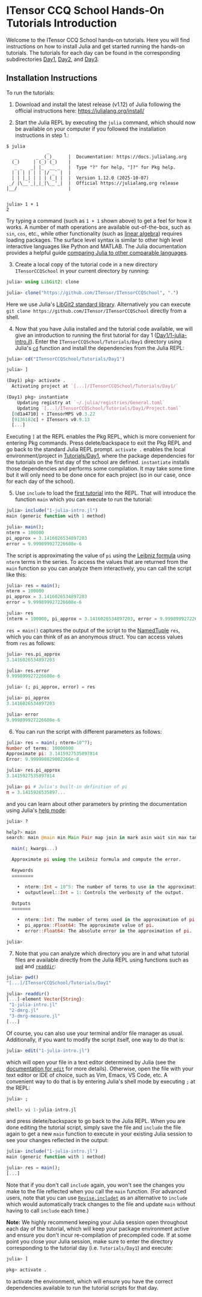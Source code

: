 # ITensor CCQ School Hands-On Tutorials Introduction

Welcome to the ITensor CCQ School hands-on tutorials. Here you will find instructions on how to install Julia and get started running the hands-on tutorials. The tutorials for each day can be found in the corresponding subdirectories [Day1](./Day1/), [Day2](./Day2), and [Day3](./Day3).

## Installation Instructions

To run the tutorials:

1. Download and install the latest release (v1.12) of Julia following the official
instructions here: https://julialang.org/install/

2. Start the Julia REPL by executing the `julia` command, which should now be available
on your computer if you followed the installation instructions in step 1.:
```
$ julia
               _
   _       _ _(_)_     |  Documentation: https://docs.julialang.org
  (_)     | (_) (_)    |
   _ _   _| |_  __ _   |  Type "?" for help, "]?" for Pkg help.
  | | | | | | |/ _` |  |
  | | |_| | | | (_| |  |  Version 1.12.0 (2025-10-07)
 _/ |\__'_|_|_|\__'_|  |  Official https://julialang.org release
|__/                   |


julia> 1 + 1
2

```
Try typing a command (such as `1 + 1` shown above) to get a feel for how it works. A number of math operations are available out-of-the-box, such as `sin`, `cos`, etc., while other functionality (such as [linear algebra](https://docs.julialang.org/en/v1/stdlib/LinearAlgebra/)) requires loading packages. The surface level syntax is similar to other high level interactive languages like Python and MATLAB. The Julia documentation provides a helpful guide [comparing Julia to other comparable languages](https://docs.julialang.org/en/v1/manual/noteworthy-differences/).

3. Create a local copy of the tutorial code in a new directory `ITensorCCQSchool` in your current directory by running:
```julia
julia> using LibGit2: clone

julia> clone("https://github.com/ITensor/ITensorCCQSchool", ".")
```
Here we use Julia's  [LibGit2 standard library](https://docs.julialang.org/en/v1/stdlib/LibGit2/). Alternatively you can execute `git clone https://github.com/ITensor/ITensorCCQSchool` directly from a shell.

4. Now that you have Julia installed and the tutorial code available, we will give an introduction to running the first tutorial for day 1 ([Day1/1-julia-intro.jl](./Day1/1-julia-intro.jl)). Enter the `ITensorCCQSchool/Tutorials/Day1` directory using Julia's [`cd`](https://docs.julialang.org/en/v1/base/file/#Base.Filesystem.cd-Tuple{AbstractString}) function and install the dependencies from the Julia REPL:
```julia
julia> cd("ITensorCCQSchool/Tutorials/Day1")

julia> ]

(Day1) pkg> activate .
  Activating project at `[...]/ITensorCCQSchool/Tutorials/Day1/`

(Day1) pkg> instantiate
    Updating registry at `~/.julia/registries/General.toml`
    Updating `[...]/ITensorCCQSchool/Tutorials/Day1/Project.toml`
  [0d1a4710] + ITensorMPS v0.3.22
  [9136182c] + ITensors v0.9.13
  [...]

```
Executing `]` at the REPL enables the Pkg REPL, which is more convenient for entering Pkg commands. Press delete/backspace to exit the Pkg REPL and go back to the standard Julia REPL prompt. `activate .` enables the local environment/project in [Tutorials/Day1](./Day1/), where the package dependencies for the tutorials on the first day of the school are defined. `instantiate` installs those dependencies and performs some compilation. It may take some time but it will only need to be done once for each project (so in our case, once for each day of the school).

5. Use `include` to load the [first tutorial](./Day1/1-julia-intro.jl) into the REPL. That will introduce the function `main` which you can execute to run the tutorial:
```julia
julia> include("1-julia-intro.jl")
main (generic function with 1 method)

julia> main();
nterm = 100000
pi_approx = 3.1416026534897203
error = 9.999899927226608e-6

```
The script is approximating the value of `pi` using the [Leibniz formula](https://en.wikipedia.org/wiki/Leibniz_formula_for_%CF%80) using `nterm` terms in the series. To access the values that are returned from the `main` function so you can analyze them interactively, you can call the script like this:
```julia
julia> res = main();
nterm = 100000
pi_approx = 3.1416026534897203
error = 9.999899927226608e-6

julia> res
(nterm = 100000, pi_approx = 3.1416026534897203, error = 9.999899927226608e-6)

```
`res = main()` captures the output of the script to the [NamedTuple](https://docs.julialang.org/en/v1/base/base/#Core.NamedTuple) `res`, which you can think of as an anonymous struct. You can access values from `res` as follows:
```julia
julia> res.pi_approx
3.1416026534897203

julia> res.error
9.999899927226608e-6

julia> (; pi_approx, error) = res

julia> pi_approx
3.1416026534897203

julia> error
9.999899927226608e-6

```

6. You can run the script with different parameters as follows:
```julia
julia> res = main(; nterm=10^7);
Number of terms: 10000000
Approximate pi: 3.1415927535897814
Error: 9.999998829002266e-8

julia> res.pi_approx
3.1415927535897814

julia> pi # Julia's built-in definition of pi
π = 3.1415926535897...

```
and you can learn about other parameters by printing the documentation using Julia's [help mode](https://docs.julialang.org/en/v1/stdlib/REPL/#Help-mode):
```julia
julia> ?

help?> main
search: main @main min Main Pair map join in mark asin wait sin max tan map!

  main(; kwargs...)

  Approximate pi using the Leibniz formula and compute the error.

  Keywords
  ≡≡≡≡≡≡≡≡

    •  nterm::Int = 10^5: The number of terms to use in the approximation of pi.
    •  outputlevel::Int = 1: Controls the verbosity of the output.

  Outputs
  ≡≡≡≡≡≡≡

    •  nterm::Int: The number of terms used in the approximation of pi.
    •  pi_approx::Float64: The approximate value of pi.
    •  error::Float64: The absolute error in the approximation of pi.

julia>

```

7. Note that you can analyze which directory you are in and what tutorial files are available directly from the Julia REPL using functions such as [`pwd`](https://docs.julialang.org/en/v1/base/file/#Base.Filesystem.pwd) and [`readdir`](https://docs.julialang.org/en/v1/base/file/#Base.Filesystem.readdir):
```julia
julia> pwd()
"[...]/ITensorCCQSchool/Tutorials/Day1"

julia> readdir()
[...]-element Vector{String}:
 "1-julia-intro.jl"
 "2-dmrg.jl"
 "3-dmrg-measure.jl"
[...]

```
Of course, you can also use your terminal and/or file manager as usual. Additionally, if you want to modify the script itself, one way to do that is:
```julia
julia> edit("1-julia-intro.jl")

```
which will open your file in a text editor determined by Julia (see the [documentation for `edit`](https://docs.julialang.org/en/v1/stdlib/InteractiveUtils/#InteractiveUtils.edit-Tuple{AbstractString,%20Integer}) for more details). Otherwise, open the file with your text editor or IDE of choice, such as Vim, Emacs, VS Code, etc. A convenient way to do that is by entering Julia's shell mode by executing `;` at the REPL:
```julia
julia> ;

shell> vi 1-julia-intro.jl

```
and press delete/backspace to go back to the Julia REPL. When you are done editing the tutorial script, simply save the file and `include` the file again to get a new `main` function to execute in your existing Julia session to see your changes reflected in the output:
```julia
julia> include("1-julia-intro.jl")
main (generic function with 1 method)

julia> res = main();
[...]

```
Note that if you don't call `include` again, you won't see the changes you make to the file reflected when you call the `main` function. (For advanced users, note that you can use [`Revise.includet`](https://timholy.github.io/Revise.jl/stable/cookbook/#includet-usage) as an alternative to `include` which would automatically track changes to the file and update `main` without having to call `include` each time.)

**Note:** We highly recommend keeping your Julia session open throughout each day of the tutorial, which will keep your package environment active and ensure you don't incur re-compilation of precompiled code. If at some point you close your Julia session, make sure to enter the directory corresponding to the tutorial day (i.e. `Tutorials/Day1`) and execute:
```julia
julia> ]

pkg> activate .
```
to activate the environment, which will ensure you have the correct dependencies available to run the tutorial scripts for that day.
